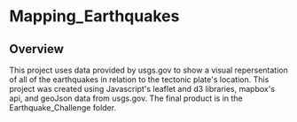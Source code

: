 # Mapping_Earthquakes

## Overview
This project uses data provided by usgs.gov to show a visual repersentation of all of the earthquakes in relation to the tectonic plate's location. This project was created using Javascript's leaflet and d3 libraries, mapbox's api, and geoJson data from usgs.gov. The final product is in the Earthquake_Challenge folder. 
